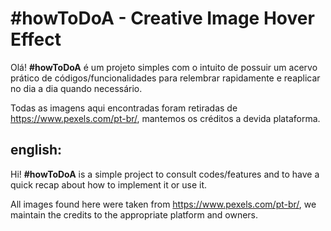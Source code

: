 # #howToDoA - Creative Image Hover Effect

Olá! **#howToDoA** é um projeto simples com o intuito de possuir um acervo prático de códigos/funcionalidades para relembrar rapidamente e reaplicar no dia a dia quando necessário.

Todas as imagens aqui encontradas foram retiradas de https://www.pexels.com/pt-br/, mantemos os créditos a devida plataforma.


## english:
Hi!  **#howToDoA** is a simple project to consult codes/features and to have a quick recap about how to implement it or use it.  

All images found here were taken from https://www.pexels.com/pt-br/, we maintain the credits to the appropriate platform and owners.

